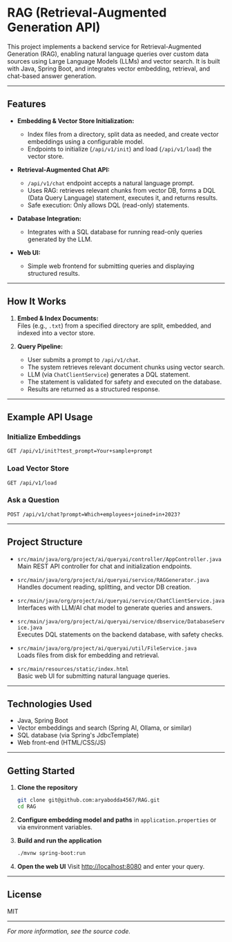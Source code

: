 # RAG (Retrieval-Augmented Generation API)

This project implements a backend service for Retrieval-Augmented Generation (RAG), enabling natural language queries over custom data sources using Large Language Models (LLMs) and vector search. It is built with Java, Spring Boot, and integrates vector embedding, retrieval, and chat-based answer generation.

---

## Features

- **Embedding & Vector Store Initialization:**  
  - Index files from a directory, split data as needed, and create vector embeddings using a configurable model.
  - Endpoints to initialize (`/api/v1/init`) and load (`/api/v1/load`) the vector store.

- **Retrieval-Augmented Chat API:**  
  - `/api/v1/chat` endpoint accepts a natural language prompt.
  - Uses RAG: retrieves relevant chunks from vector DB, forms a DQL (Data Query Language) statement, executes it, and returns results.
  - Safe execution: Only allows DQL (read-only) statements.

- **Database Integration:**  
  - Integrates with a SQL database for running read-only queries generated by the LLM.

- **Web UI:**  
  - Simple web frontend for submitting queries and displaying structured results.

---

## How It Works

1. **Embed & Index Documents:**  
   Files (e.g., `.txt`) from a specified directory are split, embedded, and indexed into a vector store.

2. **Query Pipeline:**  
   - User submits a prompt to `/api/v1/chat`.
   - The system retrieves relevant document chunks using vector search.
   - LLM (via `ChatClientService`) generates a DQL statement.
   - The statement is validated for safety and executed on the database.
   - Results are returned as a structured response.

---

## Example API Usage

### Initialize Embeddings
```
GET /api/v1/init?test_prompt=Your+sample+prompt
```

### Load Vector Store
```
GET /api/v1/load
```

### Ask a Question
```
POST /api/v1/chat?prompt=Which+employees+joined+in+2023?
```

---

## Project Structure

- `src/main/java/org/project/ai/queryai/controller/AppController.java`  
  Main REST API controller for chat and initialization endpoints.

- `src/main/java/org/project/ai/queryai/service/RAGGenerator.java`  
  Handles document reading, splitting, and vector DB creation.

- `src/main/java/org/project/ai/queryai/service/ChatClientService.java`  
  Interfaces with LLM/AI chat model to generate queries and answers.

- `src/main/java/org/project/ai/queryai/service/dbservice/DatabaseService.java`  
  Executes DQL statements on the backend database, with safety checks.

- `src/main/java/org/project/ai/queryai/util/FileService.java`  
  Loads files from disk for embedding and retrieval.

- `src/main/resources/static/index.html`  
  Basic web UI for submitting natural language queries.

---

## Technologies Used

- Java, Spring Boot
- Vector embeddings and search (Spring AI, Ollama, or similar)
- SQL database (via Spring's JdbcTemplate)
- Web front-end (HTML/CSS/JS)

---

## Getting Started

1. **Clone the repository**
    ```sh
    git clone git@github.com:aryabodda4567/RAG.git
    cd RAG
    ```

2. **Configure embedding model and paths** in `application.properties` or via environment variables.

3. **Build and run the application**
    ```sh
    ./mvnw spring-boot:run
    ```

4. **Open the web UI**
    Visit [http://localhost:8080](http://localhost:8080) and enter your query.

---

## License

MIT

---

*For more information, see the source code.*

